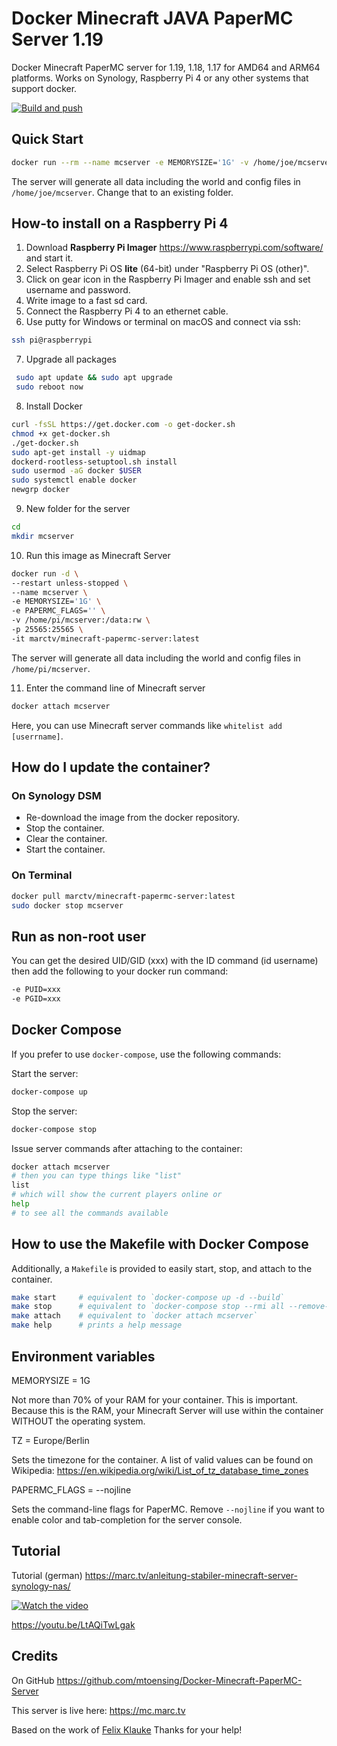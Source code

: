 # Docker Minecraft JAVA PaperMC Server 1.19

Docker Minecraft PaperMC server for 1.19, 1.18, 1.17 for AMD64 and ARM64 platforms. Works on Synology, Raspberry Pi 4 or any other systems that support docker.

[![Build and push](https://github.com/mtoensing/Docker-Minecraft-PaperMC-Server/actions/workflows/dockerimage.yml/badge.svg?branch=master&event=push)](https://github.com/mtoensing/Docker-Minecraft-PaperMC-Server/actions/workflows/dockerimage.yml)

## Quick Start

```sh
docker run --rm --name mcserver -e MEMORYSIZE='1G' -v /home/joe/mcserver:/data:rw -p 25565:25565 -i marctv/minecraft-papermc-server:latest
```
The server will generate all data including the world and config files in ``/home/joe/mcserver``. Change that to an existing folder.

## How-to install on a Raspberry Pi 4

1. Download **Raspberry Pi Imager** https://www.raspberrypi.com/software/ and start it.
2. Select Raspberry Pi OS **lite** (64-bit) under "Raspberry Pi OS (other)".
3. Click on gear icon in the Raspberry Pi Imager and enable ssh and set username and password.
4. Write image to a fast sd card. 
5. Connect the Raspberry Pi 4 to an ethernet cable.
6. Use putty for Windows or terminal on macOS and connect via ssh:
```sh
ssh pi@raspberrypi
```
7. Upgrade all packages
```sh
 sudo apt update && sudo apt upgrade
 sudo reboot now
```
8. Install Docker 
```sh
curl -fsSL https://get.docker.com -o get-docker.sh
chmod +x get-docker.sh 
./get-docker.sh 
sudo apt-get install -y uidmap
dockerd-rootless-setuptool.sh install
sudo usermod -aG docker $USER
sudo systemctl enable docker
newgrp docker
```
9. New folder for the server
```sh
cd 
mkdir mcserver
```
10. Run this image as Minecraft Server
```sh
docker run -d \
--restart unless-stopped \
--name mcserver \
-e MEMORYSIZE='1G' \
-e PAPERMC_FLAGS='' \
-v /home/pi/mcserver:/data:rw \
-p 25565:25565 \
-it marctv/minecraft-papermc-server:latest
```
The server will generate all data including the world and config files in ``/home/pi/mcserver``.

11. Enter the command line of Minecraft server
```sh
docker attach mcserver
```
Here, you can use Minecraft server commands like ``whitelist add [userrname]``.

## How do I update the container? 

### On Synology DSM

* Re-download the image from the docker repository.
* Stop the container.
* Clear the container.
* Start the container.

### On Terminal

```sh
docker pull marctv/minecraft-papermc-server:latest
sudo docker stop mcserver
```

## Run as non-root user

You can get the desired UID/GID (xxx) with the ID command (id username) then add the following to your docker run command:

```sh
-e PUID=xxx
-e PGID=xxx
```

## Docker Compose

If you prefer to use `docker-compose`, use the following commands:

Start the server:
```sh
docker-compose up
```
Stop the server:
```sh
docker-compose stop
```
Issue server commands after attaching to the container:
```sh
docker attach mcserver
# then you can type things like "list"
list
# which will show the current players online or
help
# to see all the commands available
```

## How to use the Makefile with Docker Compose 

Additionally, a `Makefile` is provided to easily start, stop, and attach to the container.

```sh
make start     # equivalent to `docker-compose up -d --build`
make stop      # equivalent to `docker-compose stop --rmi all --remove-orphans`
make attach    # equivalent to `docker attach mcserver`
make help      # prints a help message
```

## Environment variables

MEMORYSIZE = 1G

Not more than 70% of your RAM for your container. This is important. Because this is the RAM, your Minecraft Server will use within the container WITHOUT the operating system.

TZ = Europe/Berlin 

Sets the timezone for the container. A list of valid values can be found on Wikipedia: https://en.wikipedia.org/wiki/List_of_tz_database_time_zones

PAPERMC_FLAGS = --nojline

Sets the command-line flags for PaperMC. Remove `--nojline` if you want to enable color and tab-completion for the server console.

## Tutorial

Tutorial (german) https://marc.tv/anleitung-stabiler-minecraft-server-synology-nas/

[![Watch the video](https://img.youtube.com/vi/LtAQiTwLgak/maxresdefault.jpg)](https://youtu.be/LtAQiTwLgak)

https://youtu.be/LtAQiTwLgak

## Credits

On GitHub https://github.com/mtoensing/Docker-Minecraft-PaperMC-Server

This server is live here: https://mc.marc.tv

Based on the work of [Felix Klauke](https://github.com/FelixKlauke/paperspigot-docker) Thanks for your help!
